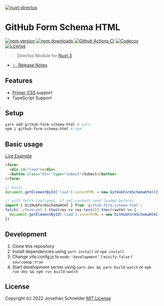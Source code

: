 [![nuxt-directus](https://nuxt-directus.netlify.app/cover.png)](https://nuxt-directus.netlify.app/)

# GitHub Form Schema HTML

[![npm version][npm-version-src]][npm-version-href]
[![npm downloads][npm-downloads-src]][npm-downloads-href]
[![Github Actions CI][github-actions-ci-src]][github-actions-ci-href]
[![Codecov][codecov-src]][codecov-href]
[![License][license-src]][license-href]

> Directus Module for [Nuxt 3](https://v3.nuxtjs.org)

- [✨ &nbsp;Release Notes](https://github.com/JonathanSchndr/github-form-schema-html/releases)

## Features

- [Primer CSS](https://primer.style/) support
- TypeScript Support


## Setup

```sh
yarn add github-form-schema-html # yarn
npm i github-form-schema-html # npm
```

## Basic usage

[Live Example](https://github.com/JonathanSchndr/github-form-schema-html/tree/main/example)

```html
<form>
  <div id="load"></div>
  <button class="btn" type="submit">Submit</button>
</form>
```

```javascript
// basic
document.getElementById('load').innerHTML = new GitHubFormSchemaHtml({ yml: { data: rawYml } }).render();

// with fetch (optional, if yml content need loaded before)
import { GitHubFormSchemaHtml } from 'github-form-schema-html';
fetch('./form.yml').then(res => res.text()).then(rawYml => {
  document.getElementById('load').innerHTML = new GitHubFormSchemaHtml({ yml: { data: rawYml } }).render();
})
```

## Development

1. Clone this repository
2. Install dependencies using `yarn install` or `npm install`
3. Change vite.confg.js to `mode:'development'` / `minify:false` / `sourcemap:true`
4. Start development server using `yarn dev && yarn build:watch` or `npm run dev && npm run build:watch`

## License

Copyright (c) 2022 Jonathan Schneider
[MIT License](./LICENSE)

<!-- Badges -->

[npm-version-src]: https://img.shields.io/npm/v/github-form-schema-html/latest.svg
[npm-version-href]: https://npmjs.com/package/github-form-schema-html
[npm-downloads-src]: https://img.shields.io/npm/dt/github-form-schema-html.svg
[npm-downloads-href]: https://npmjs.com/package/github-form-schema-html
[github-actions-ci-src]: https://github.com/JonathanSchndr/github-form-schema-html/actions/workflows/ci.yml/badge.svg
[github-actions-ci-href]: https://github.com/JonathanSchndr/github-form-schema-html/actions?query=workflow%3Aci
[codecov-src]: https://img.shields.io/codecov/c/github/JonathanSchndr/github-form-schema-html.svg
[codecov-href]: https://codecov.io/gh/JonathanSchndr/github-form-schema-html
[license-src]: https://img.shields.io/npm/l/github-form-schema-html.svg
[license-href]: https://npmjs.com/package/github-form-schema-html
